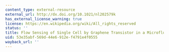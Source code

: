 ```yaml
---
content_type: external-resource
external_url: http://dx.doi.org/10.1021/nl202579k
has_external_license_warning: true
license: https://en.wikipedia.org/wiki/All_rights_reserved
status: ''
title: Flow Sensing of Single Cell by Graphene Transistor in a Microfluidic Channel
uid: 53e35abf-569d-44e6-912e-f4791e4f0555
wayback_url: ''
---
```

